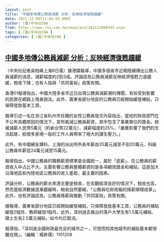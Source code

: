 ```yaml
---
layout: post
title: "中國多地傳公務員減薪 分析：反映經濟復甦趨緩"
date: 2021-12-08T11:04:03.000Z
author: (臺)中央社CNA
from: https://www.cna.com.tw/news/acn/202112080345.aspx
tags: [ (臺)中央社CNA ]
categories: [ (臺)中央社CNA ]
---
```

<!--1638961443000-->
[中國多地傳公務員減薪 分析：反映經濟復甦趨緩](https://www.cna.com.tw/news/acn/202112080345.aspx)
------

<div>
<div></div><div><p>（中央社記者吳柏緯上海8日電）據港媒報導，中國多個省市近期陸續傳出公務人員減薪的消息，減薪幅度約2到3成。評論認為公務員減薪反映經濟復甦力道趨緩，稅收下降；也有人指與「共同富裕」政策有關。</p><p>香港01報導指出，中國大陸多省市近日出現公務員減薪潮的傳聞，有些受到影響的民眾在網路上現身說法。此外，廣東省部分地區的公務員已經開始緩發補貼，只保障發放基本工資。</p><p>報導引述一名在浙江省杭州市任職的女性公務員發文內容指出，當地的財政部門在不公布具體原因的情況下，宣布裁減公務員薪資，其中包含了事業單位的獎金。她被減薪人民幣5萬元（約新台幣22萬元），減薪幅度約25%，「嚴重影響了我們的生活起居，給很多家境一般的工作人員帶來了極大的謀生壓力。」</p><p>此外，有中國網友爆料，上海的派出所所長年薪由35萬元減至不到20萬元、科級公務員年薪從24萬元減至15萬元。</p><p>報導指出，中國公務員的職務薪資標準是全國統一，屬於「底薪」，在公務員的薪資收入中占比不大。主要影響公務員整體薪資的是各項績效獎金和補貼。這是加大沿海地區和內陸地區公務員的收入差距，最主要的因素。</p><p>評論分析，公務員的薪水來源主要是稅收，在宏觀經濟良好的情況下，稅收也高，然而當經濟數據逐漸趨緩時，稅收自然萎縮，「公務員吃財政飯的降薪順理成章」。此外，也有評論認為，公務員降薪與推動「共同富裕」政策有關。</p><p>據報導，廣東省部分地區已經開始緩發補貼，只保障發放基本工資，公務員的補貼緩發2個月、教師緩發1個月。此外，深圳過去推出的落戶大學生有1.5萬元補貼、碩士生有2.5萬元補貼，如今均已取消。</p><p>報導指，「深圳是全國財政最充足的城市之一，可想而知其他城市的補貼基本都很難兌現」。（編輯：楊昇儒）1101208</p></div>
</div>

